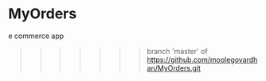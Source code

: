 # MyOrders
e commerce app
>>>>>>> branch 'master' of https://github.com/moolegovardhan/MyOrders.git

